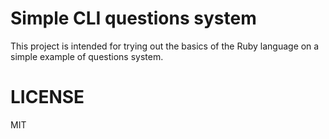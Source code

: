 Simple CLI questions system
===========================

This project is intended for trying out the basics of the Ruby language
on a simple example of questions system.

LICENSE
=======

MIT

